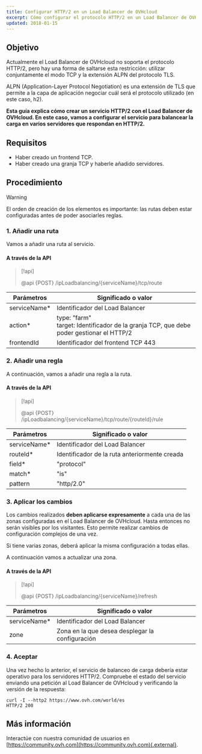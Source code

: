 ```yaml
---
title: Configurar HTTP/2 en un Load Balancer de OVHcloud
excerpt: Cómo configurar el protocolo HTTP/2 en un Load Balancer de OVHcloud
updated: 2018-01-15
---
```


## Objetivo

Actualmente el Load Balancer de OVHcloud no soporta el protocolo HTTP/2, pero hay una forma de saltarse esta restricción: utilizar conjuntamente el modo TCP y la extensión ALPN del protocolo TLS.

ALPN (Application-Layer Protocol Negotiation) es una extensión de TLS que permite a la capa de aplicación negociar cuál será el protocolo utilizado (en este caso, h2).

**Esta guía explica cómo crear un servicio HTTP/2 con el Load Balancer de OVHcloud. En este caso, vamos a configurar el servicio para balancear la carga en varios servidores que respondan en HTTP/2.**

## Requisitos

- Haber creado un frontend TCP.
- Haber creado una granja TCP y haberle añadido servidores.

## Procedimiento

> [!warning]
>
> El orden de creación de los elementos es importante: las rutas deben estar configuradas antes de poder asociarles reglas.
> 

### 1. Añadir una ruta

Vamos a añadir una ruta al servicio.

#### A través de la API

> [!api]
>
> @api {POST} /ipLoadbalancing/{serviceName}/tcp/route
>

|Parámetros|Significado o valor|
|---|---|
|serviceName*|Identificador del Load Balancer|
|action*|type: "farm"<br>target: Identificador de la granja TCP, que debe poder gestionar el HTTP/2|
|frontendId|Identificador del frontend TCP 443|

### 2. Añadir una regla

A continuación, vamos a añadir una regla a la ruta.

#### A través de la API

> [!api]
>
> @api {POST} /ipLoadbalancing/{serviceName}/tcp/route/{routeId}/rule
>

|Parámetros|Significado o valor|
|---|---|
|serviceName*|Identificador del Load Balancer|
|routeId*|Identificador de la ruta anteriormente creada|
|field*|"protocol"|
|match*|"is"|
|pattern|"http/2.0"|

### 3. Aplicar los cambios

Los cambios realizados **deben aplicarse expresamente** a cada una de las zonas configuradas en el Load Balancer de OVHcloud. Hasta entonces no serán visibles por los visitantes. Esto permite realizar cambios de configuración complejos de una vez.

Si tiene varias zonas, deberá aplicar la misma configuración a todas ellas.

A continuación vamos a actualizar una zona.

#### A través de la API

> [!api]
>
> @api {POST} /ipLoadbalancing/{serviceName}/refresh
>

|Parámetros|Significado o valor|
|---|---|
|serviceName*|Identificador del Load Balancer|
|zone|Zona en la que desea desplegar la configuración|

### 4. Aceptar

Una vez hecho lo anterior, el servicio de balanceo de carga debería estar operativo para los servidores HTTP/2. Compruebe el estado del servicio enviando una petición al Load Balancer de OVHcloud y verificando la versión de la respuesta:

```
curl -I --http2 https://www.ovh.com/world/es
HTTP/2 200
```

## Más información

Interactúe con nuestra comunidad de usuarios en [https://community.ovh.com](https://community.ovh.com){.external}.
